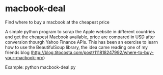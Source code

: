 # macbook-deal
Find where to buy a macbook at the cheapest price

A simple python program to scrap the Apple website in different countries and get the cheapest Macbook available, price are compared in USD after conversion thourgh Yahoo Finance APIs. This has been an exercise to learn how to use the BeautifulSoup library, the idea came reading one of my friends blog (http://blog.titocosta.com/post/111818247992/where-to-buy-your-macbook-pro)

Example:
python macbook-deal.py
